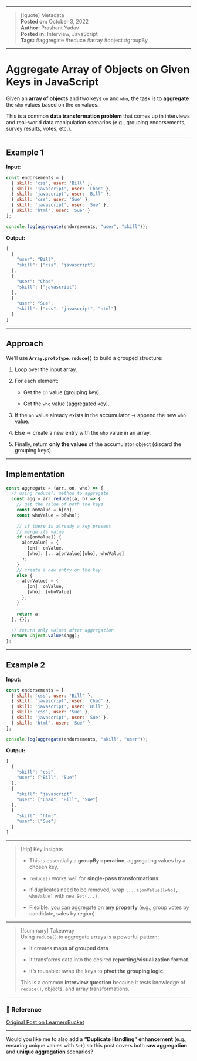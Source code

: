 
---

> [!quote] Metadata  
> **Posted on:** October 3, 2022  
> **Author:** Prashant Yadav  
> **Posted in:** Interview, JavaScript  
> **Tags:** #aggregate #reduce #array #object #groupBy

---

# Aggregate Array of Objects on Given Keys in JavaScript

Given an **array of objects** and two keys `on` and `who`, the task is to **aggregate** the `who` values based on the `on` values.

This is a common **data transformation problem** that comes up in interviews and real-world data manipulation scenarios (e.g., grouping endorsements, survey results, votes, etc.).

---

## Example 1

**Input:**

```javascript
const endorsements = [ 
  { skill: 'css', user: 'Bill' }, 
  { skill: 'javascript', user: 'Chad' }, 
  { skill: 'javascript', user: 'Bill' }, 
  { skill: 'css', user: 'Sue' }, 
  { skill: 'javascript', user: 'Sue' }, 
  { skill: 'html', user: 'Sue' } 
];

console.log(aggregate(endorsements, "user", "skill"));
```

**Output:**

```javascript
[
  {
    "user": "Bill",
    "skill": ["css", "javascript"]
  },
  {
    "user": "Chad",
    "skill": ["javascript"]
  },
  {
    "user": "Sue",
    "skill": ["css", "javascript", "html"]
  }
]
```

---

## Approach

We’ll use **`Array.prototype.reduce()`** to build a grouped structure:

1. Loop over the input array.
    
2. For each element:
    
    - Get the `on` value (grouping key).
        
    - Get the `who` value (aggregated key).
        
3. If the `on` value already exists in the accumulator → append the new `who` value.
    
4. Else → create a new entry with the `who` value in an array.
    
5. Finally, return **only the values** of the accumulator object (discard the grouping keys).
    

---

## Implementation

```javascript
const aggregate = (arr, on, who) => {
  // using reduce() method to aggregate 
  const agg = arr.reduce((a, b) => {
    // get the value of both the keys 
    const onValue = b[on];
    const whoValue = b[who];
    
    // if there is already a key present
    // merge its value
    if (a[onValue]) {
      a[onValue] = {
        [on]: onValue,
        [who]: [...a[onValue][who], whoValue]
      };
    }
    // create a new entry on the key
    else {
      a[onValue] = {
        [on]: onValue,
        [who]: [whoValue]
      };
    }
    
    return a;
  }, {});
  
  // return only values after aggregation 
  return Object.values(agg);
};
```

---

## Example 2

**Input:**

```javascript
const endorsements = [ 
  { skill: 'css', user: 'Bill' }, 
  { skill: 'javascript', user: 'Chad' }, 
  { skill: 'javascript', user: 'Bill' }, 
  { skill: 'css', user: 'Sue' }, 
  { skill: 'javascript', user: 'Sue' }, 
  { skill: 'html', user: 'Sue' } 
];

console.log(aggregate(endorsements, "skill", "user"));
```

**Output:**

```javascript
[
  {
    "skill": "css",
    "user": ["Bill", "Sue"]
  },
  {
    "skill": "javascript",
    "user": ["Chad", "Bill", "Sue"]
  },
  {
    "skill": "html",
    "user": ["Sue"]
  }
]
```

---

> [!tip] Key Insights
> 
> - This is essentially a **groupBy operation**, aggregating values by a chosen key.
>     
> - `reduce()` works well for **single-pass transformations**.
>     
> - If duplicates need to be removed, wrap `[...a[onValue][who], whoValue]` with `new Set(...)`.
>     
> - Flexible: you can aggregate on **any property** (e.g., group votes by candidate, sales by region).
>     

---

> [!summary] Takeaway  
> Using `reduce()` to aggregate arrays is a powerful pattern:
> 
> - It creates **maps of grouped data**.
>     
> - It transforms data into the desired **reporting/visualization format**.
>     
> - It’s reusable: swap the keys to **pivot the grouping logic**.
>     
> 
> This is a common **interview question** because it tests knowledge of `reduce()`, objects, and array transformations.

---

### 📎 Reference

[Original Post on LearnersBucket](https://learnersbucket.com/examples/interview/aggregate-array-of-objects-on-the-given-keys/)

---

Would you like me to also add a **“Duplicate Handling” enhancement** (e.g., ensuring unique values with `Set`) so this post covers both **raw aggregation** and **unique aggregation** scenarios?